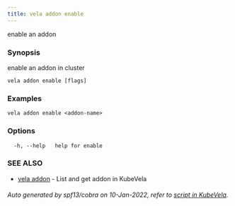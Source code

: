 ```yaml
---
title: vela addon enable
---
```


enable an addon

### Synopsis

enable an addon in cluster

```
vela addon enable [flags]
```

### Examples

```
vela addon enable <addon-name>
```

### Options

```
  -h, --help   help for enable
```

### SEE ALSO

* [vela addon](vela_addon)	 - List and get addon in KubeVela

###### Auto generated by spf13/cobra on 10-Jan-2022, refer to [script in KubeVela](https://github.com/oam-dev/kubevela/tree/master/hack/docgen).
